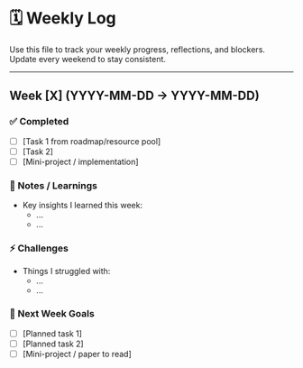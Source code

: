 # 🗓️ Weekly Log

Use this file to track your weekly progress, reflections, and blockers.  
Update every weekend to stay consistent.

---

## Week [X] (YYYY-MM-DD → YYYY-MM-DD)

### ✅ Completed

- [ ] [Task 1 from roadmap/resource pool]
- [ ] [Task 2]
- [ ] [Mini-project / implementation]

### 📖 Notes / Learnings

- Key insights I learned this week:
  - ...
  - ...

### ⚡ Challenges

- Things I struggled with:
  - ...
  - ...

### 🎯 Next Week Goals

- [ ] [Planned task 1]
- [ ] [Planned task 2]
- [ ] [Mini-project / paper to read]
